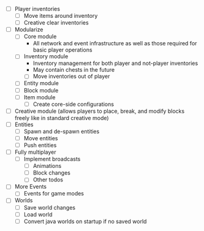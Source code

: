 - [ ] Player inventories
  - [ ] Move items around inventory
  - [ ] Creative clear inventories
- [ ] Modularize
  - [ ] Core module
    - All network and event infrastructure as well as those required for basic player operations
  - [ ] Inventory module
    - Inventory management for both player and not-player inventories
    - May contain chests in the future
    - [ ] Move inventories out of player
  - [ ] Entity module
  - [ ] Block module
  - [ ] Item module
    - [ ] Create core-side configurations
- [ ] Creative module (allows players to place, break, and modify blocks freely like in standard creative mode)
- [ ] Entities
  - [ ] Spawn and de-spawn entities
  - [ ] Move entities
  - [ ] Push entities
- [ ] Fully multiplayer
  - [ ] Implement broadcasts
    - [ ] Animations
    - [ ] Block changes
    - [ ] Other todos
- [ ] More Events
  - [ ] Events for game modes
- [ ] Worlds
  - [ ] Save world changes
  - [ ] Load world
  - [ ] Convert java worlds on startup if no saved world